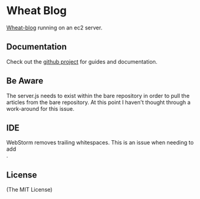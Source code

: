 Wheat Blog 
==========

[Wheat-blog](http://ericstil.es) running on an ec2 server.

## Documentation

Check out the [github project](https://github.com/creationix/wheat) for guides and documentation.

## Be Aware

The server.js needs to exist within the bare repository in order to pull the articles from the bare repository.  At this point I haven't thought through a work-around for this issue. 

## IDE

WebStorm removes trailing whitespaces.  This is an issue when needing to add <br/>.

## License
(The MIT License)
